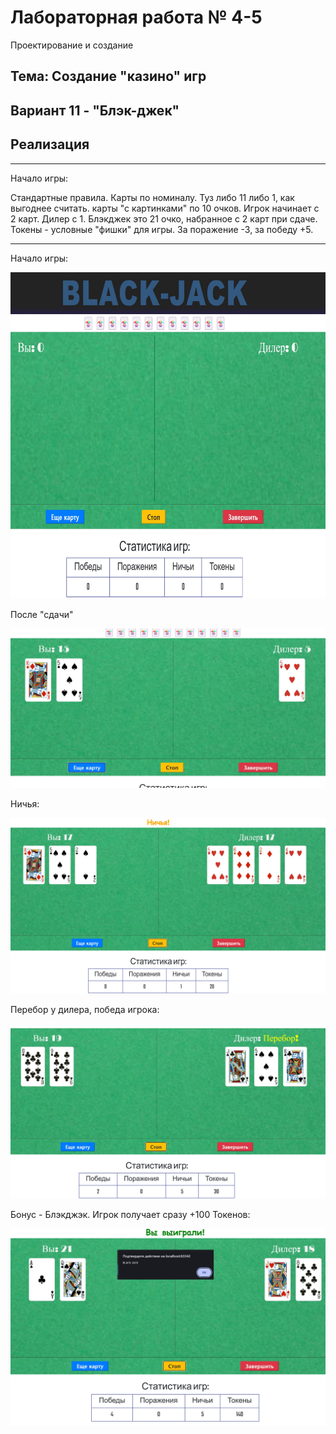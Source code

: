 # Лабораторная работа № 4-5

Проектирование и создание

## Тема: Создание "казино" игр

## Вариант 11 - "Блэк-джек"

## Реализация

---

Начало игры:

Стандартные правила. Карты по номиналу. Туз либо 11 либо 1, как выгоднее считать.
карты "с картинками" по 10 очков. Игрок начинает с 2 карт. Дилер с 1. Блэкджек
это 21 очко, набранное с 2 карт при сдаче.
Токены - условные "фишки" для игры. За поражение -3, за победу +5.

---

Начало игры:

![nonlin](images/1.jpg)

После "сдачи"

![nonlin](images/2.jpg)

Ничья:

![nonlin](images/3.jpg)

Перебор у дилера, победа игрока:

![nonlin](images/4.jpg)

Бонус - Блэкджэк. Игрок получает сразу +100 Токенов:

![nonlin](images/5.jpg)
